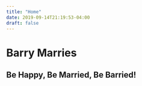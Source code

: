```yaml
---
title: "Home"
date: 2019-09-14T21:19:53-04:00
draft: false
---
```

# Barry Marries

## Be Happy, Be Married, Be Barried!
